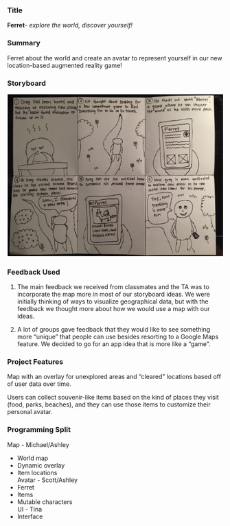 ### Title  
 **Ferret**- *explore the world, discover yourself!*

### Summary  
Ferret about the world and create an avatar to represent yourself in our new location-based augmented reality game!

### Storyboard  
![storyboard](/images/storyboard/storyboard_proposal.PNG)

### Feedback Used  
1. The main feedback we received from classmates and the TA was to incorporate the map more in most of our storyboard ideas. We were initially thinking of ways to visualize geographical data, but with the feedback we thought more about how we would use a map with our ideas.

1. A lot of groups gave feedback that they would like to see something more “unique” that people can use besides resorting to a Google Maps feature. We decided to go for an app idea that is more like a “game”.

### Project Features  
Map with an overlay for unexplored areas and “cleared” locations based off of user data over time.

Users can collect souvenir-like items based on the kind of places they visit (food, parks, beaches), and they can use those items to customize their personal avatar.

### Programming Split  
Map - Michael/Ashley
* World map
* Dynamic overlay
* Item locations  
Avatar - Scott/Ashley
* Ferret
* Items 
* Mutable characters  
UI - Tina
* Interface